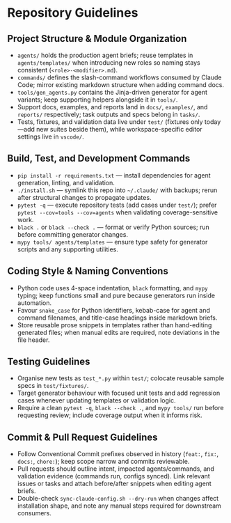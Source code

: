 # Repository Guidelines

## Project Structure & Module Organization
- `agents/` holds the production agent briefs; reuse templates in `agents/templates/` when introducing new roles so naming stays consistent (`<role>-<modifier>.md`).
- `commands/` defines the slash-command workflows consumed by Claude Code; mirror existing markdown structure when adding command docs.
- `tools/gen_agents.py` contains the Jinja-driven generator for agent variants; keep supporting helpers alongside it in `tools/`.
- Support docs, examples, and reports land in `docs/`, `examples/`, and `reports/` respectively; task outputs and specs belong in `tasks/`.
- Tests, fixtures, and validation data live under `test/` (fixtures only today—add new suites beside them), while workspace-specific editor settings live in `vscode/`.

## Build, Test, and Development Commands
- `pip install -r requirements.txt` — install dependencies for agent generation, linting, and validation.
- `./install.sh` — symlink this repo into `~/.claude/` with backups; rerun after structural changes to propagate updates.
- `pytest -q` — execute repository tests (add cases under `test/`); prefer `pytest --cov=tools --cov=agents` when validating coverage-sensitive work.
- `black .` or `black --check .` — format or verify Python sources; run before committing generator changes.
- `mypy tools/ agents/templates` — ensure type safety for generator scripts and any supporting utilities.

## Coding Style & Naming Conventions
- Python code uses 4-space indentation, `black` formatting, and `mypy` typing; keep functions small and pure because generators run inside automation.
- Favour `snake_case` for Python identifiers, kebab-case for agent and command filenames, and title-case headings inside markdown briefs.
- Store reusable prose snippets in templates rather than hand-editing generated files; when manual edits are required, note deviations in the file header.

## Testing Guidelines
- Organise new tests as `test_*.py` within `test/`; colocate reusable sample specs in `test/fixtures/`.
- Target generator behaviour with focused unit tests and add regression cases whenever updating templates or validation logic.
- Require a clean `pytest -q`, `black --check .`, and `mypy tools/` run before requesting review; include coverage output when it informs risk.

## Commit & Pull Request Guidelines
- Follow Conventional Commit prefixes observed in history (`feat:`, `fix:`, `docs:`, `chore:`); keep scope narrow and commits reviewable.
- Pull requests should outline intent, impacted agents/commands, and validation evidence (commands run, configs synced). Link relevant issues or tasks and attach before/after snippets when editing agent briefs.
- Double-check `sync-claude-config.sh --dry-run` when changes affect installation shape, and note any manual steps required for downstream consumers.
